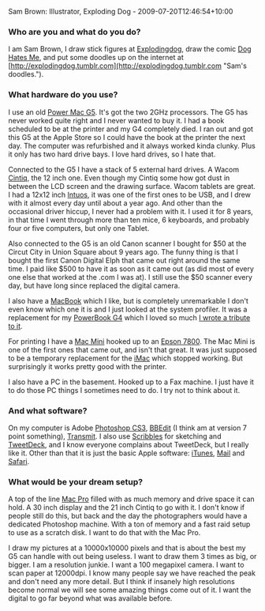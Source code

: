 Sam Brown: Illustrator, Exploding Dog - 2009-07-20T12:46:54+10:00

### Who are you and what do you do?

I am Sam Brown, I draw stick figures at [Explodingdog](http://www.explodingdog.com/ "Sam's stick figures."), draw the comic [Dog Hates Me](http://www/doghatesme.com "Sam's comic."), and put some doodles up on the internet at [http://explodingdog.tumblr.com](http://explodingdog.tumblr.com "Sam's doodles.").

### What hardware do you use?

I use an old [Power Mac G5][power-mac-g5]. It's got the two 2GHz processors. The G5 has never worked quite right and I never wanted to buy it. I had a book scheduled to be at the printer and my G4 completely died. I ran out and got this G5 at the Apple Store so I could have the book at the printer the next day. The computer was refurbished and it always worked kinda clunky. Plus it only has two hard drive bays. I love hard drives, so I hate that. 

Connected to the G5 I have a stack of 5 external hard drives. A Wacom [Cintiq][], the 12 inch one. Even though my Cintiq some how got dust in between the LCD screen and the drawing surface. Wacom tablets are great. I had a 12x12 inch [Intuos][], it was one of the first ones to be USB, and I drew with it almost every day until about a year ago. And other than the occasional driver hiccup, I never had a problem with it. I used it for 8 years, in that time I went through more than ten mice, 6 keyboards, and probably four or five computers, but only one Tablet.

Also connected to the G5 is an old Canon scanner I bought for $50 at the Circut City in Union Square about 9 years ago. The funny thing is that I bought the first Canon Digital Elph that came out right around the same time. I paid like $500 to have it as soon as it came out (as did most of every one else that worked at the .com I was at). I still use the $50 scanner every day, but have long since replaced the digital camera.

I also have a [MacBook][] which I like, but is completely unremarkable I don't even know which one it is and I just looked at the system profiler. It was a replacement for my [PowerBook G4][powerbook-g4] which I loved so much [I wrote a tribute to it](http://www.explodingdog.com/powerbookg4/ "Sam's tribute to his Powerbook.").

For printing I have a [Mac Mini][mac-mini] hooked up to an [Epson 7800][stylus-pro-7800]. The Mac Mini is one of the first ones that came out, and isn't that great. It was just supposed to be a temporary replacement for the [iMac][] which stopped working. But surprisingly it works pretty good with the printer.

I also have a PC in the basement. Hooked up to a Fax machine. I just have it to do those PC things I sometimes need to do. I try not to think about it.

### And what software?

On my computer is Adobe [Photoshop CS3][photoshop], [BBEdit][] (I think am at version 7 point something), [Transmit][]. I also use [Scribbles][] for sketching and [TweetDeck][], and I know everyone complains about TweetDeck, but I really like it. Other than that it is just the basic Apple software: [iTunes][], [Mail][] and [Safari][].

### What would be your dream setup?

A top of the line [Mac Pro][mac-pro] filled with as much memory and drive space it can hold. A 30 inch display and the 21 inch Cintiq to go with it. I don't know if people still do this, but back and the day the photographers would have a dedicated Photoshop machine. With a ton of memory and a fast raid setup to use as a scratch disk. I want to do that with the Mac Pro.

I draw my pictures at a 10000x10000 pixels and that is about the best my G5 can handle with out being useless. I want to draw them 3 times as big, or bigger. I am a resolution junkie. I want a 100 megapixel camera. I want to scan paper at 12000dpi. I know many people say we have reached the peak and don't need any more detail. But I think if insanely high resolutions become normal we will see some amazing things come out of it. I want the digital to go far beyond what was available before.

[power-mac-g5]: http://en.wikipedia.org/wiki/Power_Mac_G5 "A desktop Mac with an IBM PowerPC G5 CPU."
[cintiq]: http://wacom.com/cintiq/ "The computer screen you can draw on."
[intuos]: http://wacom.com/intuos/ "A line of popular input tablets."
[macbook]: http://www.apple.com/macbook/ "The consumer Mac laptop."
[powerbook-g4]: http://en.wikipedia.org/wiki/PowerBook_G4 "An older, popular Mac laptop with the PowerPC G4 CPU."
[mac-mini]: http://www.apple.com/macmini/ "The lil' Intel-based Mac."
[stylus-pro-7800]: http://www.epson.com/cgi-bin/Store/WideFormat/WideFormatDetail.jsp?oid=-12803 "A 24 inch wide format printer."
[imac]: http://www.apple.com/imac/ "The all-in-one Mac."
[photoshop]: http://adobe.com/products/photoshop/ "The infamous graphic editor."
[bbedit]: http://barebones.com/products/bbedit/ "A rather popular text editor for the Mac."
[transmit]: http://panic.com/transmit/ "An FTP/SFTP client for the Mac."
[scribbles]: http://www.atebits.com/scribbles/ "A simple drawing program for the Mac."
[tweetdeck]: http://tweetdeck.com/ "A popular multi-column Twitter client."
[itunes]: http://www.apple.com/itunes/ "The infamous jukebox application."
[mail]: http://www.apple.com/macosx/features/mail.html "The default Mac OS X mail client."
[safari]: http://www.apple.com/safari/ "A fast web browser."
[mac-pro]: http://www.apple.com/macpro/ "The Intel-based Mac tower computer."
